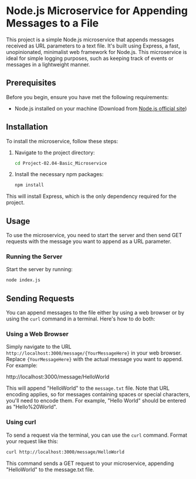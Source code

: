 # Node.js Microservice for Appending Messages to a File

This project is a simple Node.js microservice that appends messages received as URL parameters to a text file. It's built using Express, a fast, unopinionated, minimalist web framework for Node.js. This microservice is ideal for simple logging purposes, such as keeping track of events or messages in a lightweight manner.

## Prerequisites

Before you begin, ensure you have met the following requirements:

- Node.js installed on your machine (Download from [Node.js official site](https://nodejs.org/))

## Installation

To install the microservice, follow these steps:

1. Navigate to the project directory:

    ```bash
    cd Project-02.04-Basic_Microservice
    ```

2. Install the necessary npm packages:

    ```bash
    npm install
    ```

This will install Express, which is the only dependency required for the project.

## Usage

To use the microservice, you need to start the server and then send GET requests with the message you want to append as a URL parameter.

### Running the Server

Start the server by running:

```bash
node index.js
```

## Sending Requests

You can append messages to the file either by using a web browser or by using the `curl` command in a terminal. Here's how to do both:

### Using a Web Browser

Simply navigate to the URL `http://localhost:3000/message/{YourMessageHere}` in your web browser. Replace `{YourMessageHere}` with the actual message you want to append. For example:

http://localhost:3000/message/HelloWorld


This will append "HelloWorld" to the `message.txt` file. Note that URL encoding applies, so for messages containing spaces or special characters, you'll need to encode them. For example, "Hello World" should be entered as "Hello%20World".

### Using curl

To send a request via the terminal, you can use the `curl` command. Format your request like this:

```bash
curl http://localhost:3000/message/HelloWorld
```

This command sends a GET request to your microservice, appending "HelloWorld" to the message.txt file.
